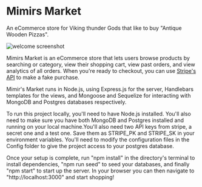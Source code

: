 # Mimirs Market

An eCommerce store for Viking thunder Gods that like to buy "Antique Wooden Pizzas".

![welcome screenshot](public/welcome.jpg)

Mimirs Market is an eCommerce store that lets users browse products by searching or category, view their shopping cart, view past orders, and view analytics of all orders. When you're ready to checkout, you can use [Stripe's API](https://stripe.com/docs/api) to make a fake purchase.

Mimir's Market runs in Node.js, using Express.js for the server, Handlebars templates for the views, and Mongoose and Sequelize for interacting with MongoDB and Postgres databases respectively.

To run this project locally, you'll need to have Node.js installed. You'll also need to make sure you have both MongoDB and Postgres installed and running on your local machine.You'll also need two API keys from stripe, a secret one and a test one. Save them as STRIPE_PK and STRIPE_SK in your environment variables. You'll need to modify the configuration files in the Config folder to give the project access to your postgres database.

Once your setup is complete, run "npm install" in the directory's terminal to install dependencies, "npm run seed" to seed your databases, and finally "npm start" to start up the server. In your browser you can then navigate to "http://localhost:3000" and start shopping!
